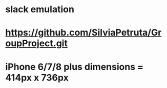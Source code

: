 # slack emulation

# https://github.com/SilviaPetruta/GroupProject.git

# iPhone 6/7/8 plus dimensions = 414px x 736px
